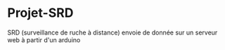 # Projet-SRD
SRD (surveillance de ruche à distance) envoie de donnée sur un serveur web à partir d'un arduino
